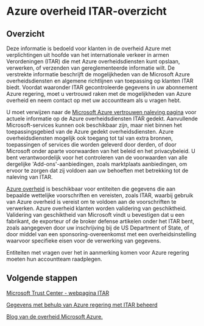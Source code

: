 <properties
    pageTitle="Azure Governmnet documentatie | Microsoft Azure"
    description="Dit zorgt voor een vergelijking van functies en hulp op het ontwikkelen van toepassingen voor de overheid Azure"
    services="Azure-Government"
    cloud="gov"
    documentationCenter=""
    authors="kydeeds"
    manager="zakramer"
    editor=""/>

<tags
    ms.service="multiple"
    ms.devlang="na"
    ms.topic="article"
    ms.tgt_pltfrm="na"
    ms.workload="azure-government"
    ms.date="10/05/2016"
    ms.author="kydeeds"/>


#  <a name="itar-overview-for-azure-government"></a>Azure overheid ITAR-overzicht

## <a name="overview"></a>Overzicht

Deze informatie is bedoeld voor klanten in de overheid Azure met verplichtingen uit hoofde van het internationale verkeer in armen Verordeningen (ITAR) die met Azure overheidsdiensten kunt opslaan, verwerken, of verzenden van gereglementeerde informatie wilt. De verstrekte informatie beschrijft de mogelijkheden van de Microsoft Azure overheidsdiensten en algemene richtlijnen van toepassing op klanten ITAR biedt. Voordat waaronder ITAR gecontroleerde gegevens in uw abonnement Azure regering, moet u vertrouwd raken met de mogelijkheden van Azure overheid en neem contact op met uw accountteam als u vragen hebt.

U moet verwijzen naar de <a href="http://www.microsoft.com/en-us/TrustCenter/Compliance/default.aspx/">Microsoft Azure vertrouwen naleving pagina</a> voor actuele informatie op de Azure overheidsdiensten ITAR gedekt. Aanvullende Microsoft-services kunnen ook beschikbaar zijn, maar niet binnen het toepassingsgebied van de Azure gedekt overheidsdiensten. Azure overheidsdiensten mogelijk ook toegang tot tal van extra bronnen, toepassingen of services die worden geleverd door derden, of door Microsoft onder aparte voorwaarden van het beleid en het privacybeleid. U bent verantwoordelijk voor het controleren van de voorwaarden van alle dergelijke 'Add-ons'-aanbiedingen, zoals marktplaats aanbiedingen, om ervoor te zorgen dat zij voldoen aan uw behoeften met betrekking tot de naleving van ITAR.

<a href="https://azure.microsoft.com/en-us/features/gov/">Azure overheid</a> is beschikbaar voor entiteiten die gegevens die aan bepaalde wettelijke voorschriften en vereisten, zoals ITAR, waarbij gebruik van Azure overheid is vereist om te voldoen aan de voorschriften te verwerken. Azure overheid klanten worden validering van geschiktheid. Validering van geschiktheid van Microsoft vindt u bevestigen dat u een fabrikant, de exporteur of de broker defense artikelen onder het ITAR bent, zoals aangegeven door uw inschrijving bij de US Department of State, of door middel van een sponsoring-overeenkomst met een overheidsinstelling waarvoor specifieke eisen voor de verwerking van gegevens.

Entiteiten met vragen over het in aanmerking komen voor Azure regering moeten hun accountteam raadplegen.

## <a name="next-steps"></a>Volgende stappen

<a href="https://www.microsoft.com/en-us/TrustCenter/Compliance/itar">Microsoft Trust Center - webpagina ITAR</a>

<a href="http://download.microsoft.com/download/5/1/6/516B50FE-4FF6-4DF6-B61B-90432D07DDF3/Using_Azure_Government_with_ITAR_June_2016.pdf">Gegevens met behulp van Azure regering met ITAR beheerd</a>

<a href="https://blogs.msdn.microsoft.com/azuregov/">Blog van de overheid Microsoft Azure.</a>
